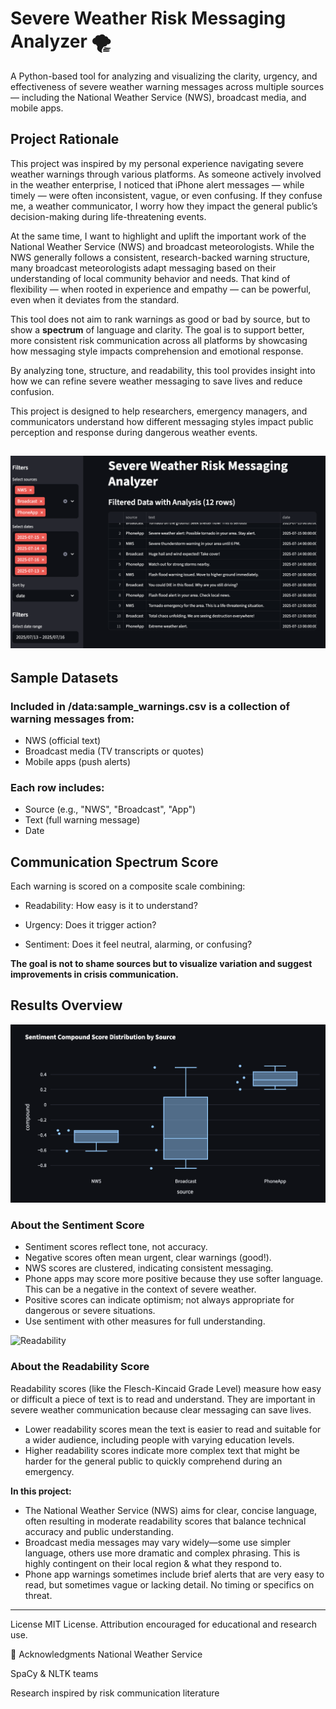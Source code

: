 # Severe Weather Risk Messaging Analyzer 🌪️

A Python-based tool for analyzing and visualizing the clarity, urgency, and effectiveness of severe weather warning messages across multiple sources — including the National Weather Service (NWS), broadcast media, and mobile apps.

## Project Rationale

This project was inspired by my personal experience navigating severe weather warnings through various platforms. As someone actively involved in the weather enterprise, I noticed that iPhone alert messages — while timely — were often inconsistent, vague, or even confusing. If they confuse me, a weather communicator, I worry how they impact the general public’s decision-making during life-threatening events.

At the same time, I want to highlight and uplift the important work of the National Weather Service (NWS) and broadcast meteorologists. While the NWS generally follows a consistent, research-backed warning structure, many broadcast meteorologists adapt messaging based on their understanding of local community behavior and needs. That kind of flexibility — when rooted in experience and empathy — can be powerful, even when it deviates from the standard.

This tool does not aim to rank warnings as good or bad by source, but to show a **spectrum** of language and clarity. The goal is to support better, more consistent risk communication across all platforms by showcasing how messaging style impacts comprehension and emotional response.

By analyzing tone, structure, and readability, this tool provides insight into how we can refine severe weather messaging to save lives and reduce confusion.


This project is designed to help researchers, emergency managers, and communicators understand how different messaging styles impact public perception and response during dangerous weather events.

![Chart One](assets/General1.png)
---

## Sample Datasets
### Included in /data:sample_warnings.csv is a collection of warning messages from:
- NWS (official text)
- Broadcast media (TV transcripts or quotes)
- Mobile apps (push alerts)
  
### Each row includes:
- Source (e.g., "NWS", "Broadcast", "App")
- Text (full warning message)
- Date 

## Communication Spectrum Score
Each warning is scored on a composite scale combining:

- Readability: How easy is it to understand?

- Urgency: Does it trigger action?

- Sentiment: Does it feel neutral, alarming, or confusing?

**The goal is not to shame sources but to visualize variation and suggest improvements in crisis communication.**

## Results Overview
![Results One](assets/Sentiment-Score.png)
### About the Sentiment Score
- Sentiment scores reflect tone, not accuracy.
- Negative scores often mean urgent, clear warnings (good!).
- NWS scores are clustered, indicating consistent messaging.
- Phone apps may score more positive because they use softer language. This can be a negative in the context of severe weather.
- Positive scores can indicate optimism; not always appropriate for dangerous or severe situations. 
- Use sentiment with other measures for full understanding.

![Readability](Readability.png)
### About the Readability Score
Readability scores (like the Flesch-Kincaid Grade Level) measure how easy or difficult a piece of text is to read and understand. They are important in severe weather communication because clear messaging can save lives.

- Lower readability scores mean the text is easier to read and suitable for a wider audience, including people with varying education levels.
- Higher readability scores indicate more complex text that might be harder for the general public to quickly comprehend during an emergency.

**In this project:** 
- The National Weather Service (NWS) aims for clear, concise language, often resulting in moderate readability scores that balance technical accuracy and public understanding.
- Broadcast media messages may vary widely—some use simpler language, others use more dramatic and complex phrasing. This is highly contingent on their local region & what they respond to.
- Phone app warnings sometimes include brief alerts that are very easy to read, but sometimes vague or lacking detail. No timing or specifics on threat. 


---
License
MIT License. Attribution encouraged for educational and research use.

🔗 Acknowledgments
National Weather Service

SpaCy & NLTK teams

Research inspired by risk communication literature
